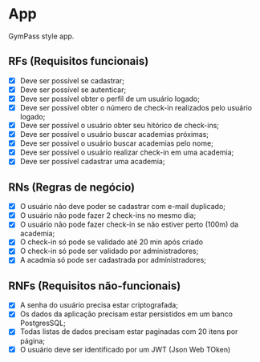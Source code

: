 # App

GymPass style app.

<!-- Os requisitos funcionais dizem o que o usuário pode fazer dentro da nossa aplicação -->
## RFs (Requisitos funcionais)

- [x] Deve ser possível se cadastrar;
- [x] Deve ser possível se autenticar;
- [x] Deve ser possível obter o perfil de um usuário logado;
- [x] Deve ser possível obter o número de check-in realizados pelo usuário logado;
- [x] Deve ser possível o usuário obter seu hitórico de check-ins;
- [x] Deve ser possível o usuário buscar academias próximas;
- [x] Deve ser possivel o usuário buscar academias pelo nome;
- [x] Deve ser possível o usuário realizar check-in em uma academia;
- [x] Deve ser possível cadastrar uma academia;

<!-- As regras de negócio também diz o que o usário pode fazer na nossa aplicação, mas com algumas regras, por exemplo, o usuário só pode editar os dados que ele criou. -->
## RNs (Regras de negócio)

- [x] O usuário não deve poder se cadastrar com e-mail duplicado;
- [x] O usuário não pode fazer 2 check-ins no mesmo dia;
- [X] O usuário não pode fazer check-in se não estiver perto (100m) da academia;
- [x] O check-in só pode se validado até 20 min após criado
- [x] O check-in só pode ser validado por administradores;
- [x] A acadmia só pode ser cadastrada por administradores;

<!-- O requisitos não-funcionais envolve mais a parte técnica da aplicação, como , qual Banco de dados usar, quais tecnologias usar, quais métodos ou mediadas utilizar. -->
## RNFs (Requisitos não-funcionais)

- [x] A senha do usuário precisa estar criptografada;
- [x] Os dados da aplicação precisam estar persistidos em um banco PostgresSQL;
- [x] Todas listas de dados precisam estar paginadas com 20 itens por página;
- [x] O usuário deve ser identificado por um JWT (Json Web TOken)